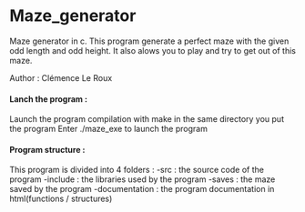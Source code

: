 # Maze_generator
Maze generator in c. This program generate a perfect maze with the given odd length and odd height. It also alows you to play and try to get out of this maze.

Author : Clémence Le Roux

#### Lanch the program :
Launch the program compilation with make in the same directory you put the program
Enter ./maze_exe to launch the program

#### Program structure :
This program is divided into 4 folders : 
-src : the source code of the program
-include : the libraries used by the program
-saves : the maze saved by the program
-documentation : the program documentation in html(functions / structures)
